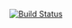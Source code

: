 [![Build Status](https://dev.azure.com/joaopcrs/ireland-rent-az-functions/_apis/build/status/ireland-rent-az-functions-CI?branchName=master)](https://dev.azure.com/joaopcrs/ireland-rent-az-functions/_build/latest?definitionId=3&branchName=master)